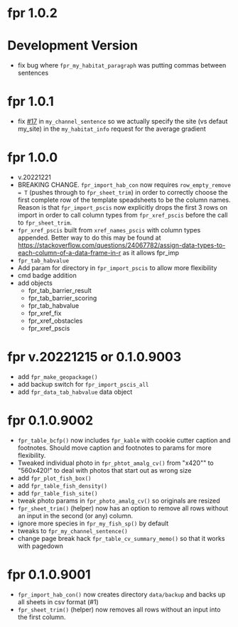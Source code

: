 # fpr 1.0.2




# Development Version
* fix bug where `fpr_my_habitat_paragraph` was putting commas between sentences

# fpr 1.0.1
* fix [#17](https://github.com/NewGraphEnvironment/fpr/issues/17) in `my_channel_sentence` so we actually specify the site (vs defaut my_site) in the `my_habitat_info` request for the average gradient


# fpr 1.0.0
* v.20221221
* BREAKING CHANGE.  `fpr_import_hab_con` now requires `row_empty_remove = T` (pushes through to `fpr_sheet_trim`) in order to correctly choose the first complete row of the template speadsheets to be the column names. Reason is that `fpr_import_pscis` now explicitly drops the first 3 rows on import in order to call column types from `fpr_xref_pscis` before the call to `fpr_sheet_trim`.
* `fpr_xref_pscis` built from `xref_names_pscis` with column types appended.  Better way to do this may be found at https://stackoverflow.com/questions/24067782/assign-data-types-to-each-column-of-a-data-frame-in-r as it allows fpr_imp
* `fpr_tab_habvalue`
* Add param for directory in `fpr_import_pscis` to allow more flexibility
* cmd badge addition
* add objects 
  + fpr_tab_barrier_result 
  + fpr_tab_barrier_scoring 
  + fpr_tab_habvalue 
  + fpr_xref_fix 
  + fpr_xref_obstacles 
  + fpr_xref_pscis 
  
  

# fpr v.20221215 or  0.1.0.9003

* add `fpr_make_geopackage()`
* add backup switch for `fpr_import_pscis_all`
* add `fpr_data_tab_habvalue` data object

# fpr 0.1.0.9002

* `fpr_table_bcfp()` now includes `fpr_kable` with cookie cutter caption and footnotes.  Should move caption and footnotes to params for more flexibility.
*  Tweaked individual photo in `fpr_phtot_amalg_cv()` from "x420"" to "560x420!" to deal with photos that start out as wrong size
* add `fpr_plot_fish_box()` 
* add `fpr_table_fish_density()` 
* add `fpr_table_fish_site()` 
* tweak photo params in `fpr_photo_amalg_cv()` so originals are resized
* `fpr_sheet_trim()` (helper) now has an option to remove all rows without an input in the second (or any) column.
* ignore more species in `fpr_my_fish_sp()` by default
* tweaks to `fpr_my_channel_sentence()`
* change page break hack `fpr_table_cv_summary_memo()` so that it works with pagedown

# fpr 0.1.0.9001

* `fpr_import_hab_con()` now creates directory `data/backup` and backs up all sheets in csv format (#1)
* `fpr_sheet_trim()` (helper) now removes all rows without an input into the first column.  
